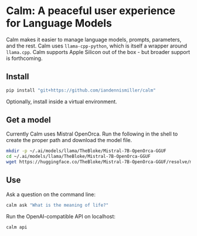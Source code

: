 # Calm: A peaceful user experience for Language Models

Calm makes it easier to manage language models, prompts, parameters, and the rest.
Calm uses `llama-cpp-python`, which is itself a wrapper around `llama.cpp`.
Calm supports Apple Silicon out of the box - but broader support is forthcoming.

## Install

```bash
pip install "git+https://github.com/iandennismiller/calm"
```

Optionally, install inside a virtual environment.

## Get a model

Currently Calm uses Mistral OpenOrca.
Run the following in the shell to create the proper path and download the model file.

```bash
mkdir -p ~/.ai/models/llama/TheBloke/Mistral-7B-OpenOrca-GGUF
cd ~/.ai/models/llama/TheBloke/Mistral-7B-OpenOrca-GGUF
wget https://huggingface.co/TheBloke/Mistral-7B-OpenOrca-GGUF/resolve/main/mistral-7b-openorca.Q6_K.gguf  
```

## Use

Ask a question on the command line:

```bash
calm ask "What is the meaning of life?"
```

Run the OpenAI-compatible API on localhost:

```bash
calm api
```
